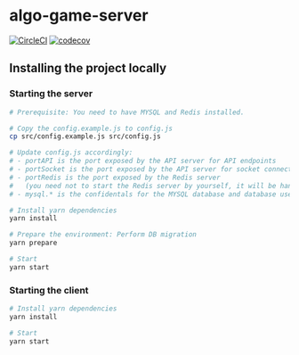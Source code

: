 # algo-game-server

[![CircleCI](https://circleci.com/gh/samueltangz/algo-game-server.svg?style=svg)](https://circleci.com/gh/samueltangz/algo-game-server) [![codecov](https://codecov.io/gh/samueltangz/algo-game-server/branch/master/graph/badge.svg)](https://codecov.io/gh/samueltangz/algo-game-server)

## Installing the project locally

### Starting the server

```bash
# Prerequisite: You need to have MYSQL and Redis installed.

# Copy the config.example.js to config.js
cp src/config.example.js src/config.js

# Update config.js accordingly:
# - portAPI is the port exposed by the API server for API endpoints
# - portSocket is the port exposed by the API server for socket connection
# - portRedis is the port exposed by the Redis server
#   (you need not to start the Redis server by yourself, it will be handled by the API server)
# - mysql.* is the confidentals for the MYSQL database and database used.

# Install yarn dependencies
yarn install

# Prepare the environment: Perform DB migration
yarn prepare

# Start
yarn start
```

### Starting the client

```bash
# Install yarn dependencies
yarn install

# Start
yarn start
```
